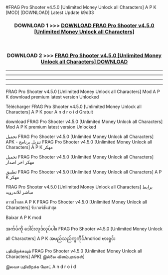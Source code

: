 #FRAG Pro Shooter v4.5.0  [Unlimited Money Unlock all Characters] A P K [MOD] [DOWNLOAD] Latest Update k9d33



<div align="center">

<h3>DOWNLOAD 1 >>> <a href="https://teeasianyam.web.app?sq=FRAG Pro Shooter v4.5.0  [Unlimited Money Unlock all Characters]">DOWNLOAD FRAG Pro Shooter v4.5.0  [Unlimited Money Unlock all Characters] </a></h3><br>

<h3>DOWNLOAD 2 >>> <a href="https://teeasianyam.web.app?sq=FRAG Pro Shooter v4.5.0  [Unlimited Money Unlock all Characters] ">FRAG Pro Shooter v4.5.0  [Unlimited Money Unlock all Characters]  DOWNLOAD </a></h3>

</div>


----------------------------------------------------------

----------------------------------------------------------

----------------------------------------------------------

----------------------------------------------------------


FRAG Pro Shooter v4.5.0  [Unlimited Money Unlock all Characters]  Mod A P K download premium latest version Unlocked

Télécharger FRAG Pro Shooter v4.5.0  [Unlimited Money Unlock all Characters]  A P K pour A n d r o i d Gratuit

download FRAG Pro Shooter v4.5.0  [Unlimited Money Unlock all Characters]  Mod A P K premium latest version Unlocked

تحميل FRAG Pro Shooter v4.5.0  [Unlimited Money Unlock all Characters]  APK - تنزيل برنامج FRAG Pro Shooter v4.5.0  [Unlimited Money Unlock all Characters]  A P K مهكر

تحميل FRAG Pro Shooter v4.5.0  [Unlimited Money Unlock all Characters]  مهكر اخر اصدار

تطبيق FRAG Pro Shooter v4.5.0  [Unlimited Money Unlock all Characters]  A P K مهكر

FRAG Pro Shooter v4.5.0  [Unlimited Money Unlock all Characters]  برابط مباشر للاندرويد

ดาวน์โหลด A P K FRAG Pro Shooter v4.5.0  [Unlimited Money Unlock all Characters]  รับเวอร์ชันล่าสุด

Baixar A P K mod

အက်ပ်ကို ဒေါင်းလုဒ်လုပ်ပါ။ FRAG Pro Shooter v4.5.0  [Unlimited Money Unlock all Characters]  A P K အမည်သည်ကူကိုင်Andriod ဗားရှင်း

பதிவிறக்கவும் FRAG Pro Shooter v4.5.0  [Unlimited Money Unlock all Characters]  APK[ இல்லை விளம்பரங்கள்] 
 
இலவச பதிவிறக்க மோட் A n d r o i d



